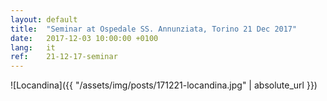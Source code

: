```yaml
---
layout: default
title:  "Seminar at Ospedale SS. Annunziata, Torino 21 Dec 2017"
date:   2017-12-03 10:00:00 +0100
lang:   it
ref:    21-12-17-seminar
---
```


![Locandina]({{ "/assets/img/posts/171221-locandina.jpg" | absolute_url }})